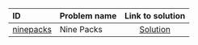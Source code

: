 | ID | Problem name | Link to solution |
|:---|:---|:---:|
| [ninepacks](https://open.kattis.com/problems/ninepacks) | Nine Packs | [Solution](https://github.com/versenyi98/kattis-solutions/tree/main/solutions/ninepacks)|

